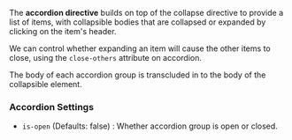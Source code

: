 The **accordion directive** builds on top of the collapse directive to provide a list of items, with collapsible bodies that are collapsed or expanded by clicking on the item's header.

We can control whether expanding an item will cause the other items to close, using the `close-others` attribute on accordion.

The body of each accordion group is transcluded in to the body of the collapsible element.

### Accordion Settings ###

  * `is-open` <i class="glyphicon glyphicon-eye-open"></i> (Defaults: false) :
    Whether accordion group is open or closed.
